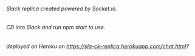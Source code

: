 ###### Slack replica created powered by Socket.io.

###### CD into Slack and run npm start to use.

###### deployed on Heroku on https://sla-ck-replica.herokuapp.com/chat.html? 
